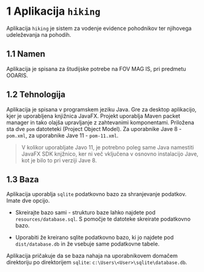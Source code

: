 # 1 Aplikacija `hiking`
Aplikacija `hiking` je sistem za vodenje evidence pohodnikov ter njihovega udeleževanja na pohodih.

## 1.1 Namen

Aplikacija je spisana za študijske potrebe na FOV MAG IS, pri predmetu OOARIS.

## 1.2 Tehnologija

Aplikacija je spisana v programskem jeziku Java. Gre za desktop aplikacijo, kjer je uporabljena knjižnica JavaFX. Projekt uporablja Maven packet manager in tako olajša upravljanje z zahtevanimi komponentami. Priložena sta dve `pom` datoteteki (Project Object Model). Za uporabnike Jave 8 - `pom.xml`, za uporabnike Jave 11 - `pom-11.xml`.  

> V kolikor uporabljate Javo 11, je potrebno poleg same Java namestiti JavaFX SDK knjžnico, ker ni več vključena v osnovno instalacijo Jave, kot je bilo to pri verziji Jave 8.

## 1.3 Baza
Aplikacija uporablja `sqlite` podatkovno bazo za shranjevanje podatkov. Imate dve opcijo.

- Skreirajte bazo sami - strukturo baze lahko najdete pod `resources/database.sql`. S pomočje te datoteke skreirate podatkovno bazo.

- Uporabiti že kreirano sqlite podatkovno bazo, ki jo najdete pod `dist/database.db` in že vsebuje same podatkovne tabele.

Aplikacija pričakuje da se baza nahaja na uporabnikovem domačem direktoriju po direktorijem `sqlite`:
`c:\Users\<User>\sqlite\database.db`.



